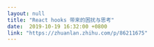 ```yaml
---
layout: null
title: "React hooks 带来的困扰与思考"
date:  2019-10-19 16:32:00 +0800
link: "https://zhuanlan.zhihu.com/p/86211675"
---
```

